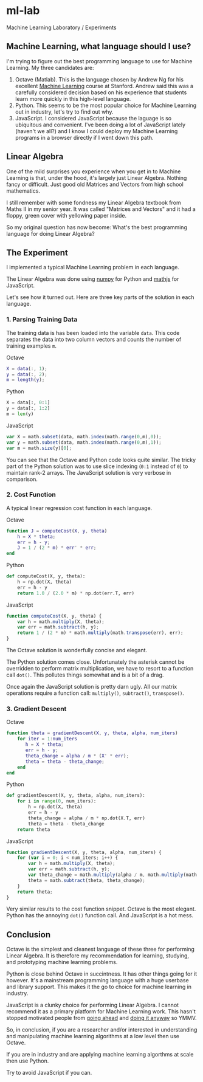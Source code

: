 # ml-lab

Machine Learning Laboratory / Experiments

## Machine Learning, what language should I use?

I'm trying to figure out the best programming language to use for Machine Learning. My three candidates are:

1. Octave (Matlab). This is the language chosen by Andrew Ng for his excellent [Machine Learning](https://www.coursera.org/learn/machine-learning) course at Stanford. Andrew said this was a carefully considered decision based on his experience that students learn more quickly in this high-level language.
1. Python. This seems to be the most popular choice for Machine Learning out in industry, let's try to find out why.
1. JavaScript. I considered JavaScript because the laguage is so ubiquitous and convenient. I've been doing a lot of JavaScript lately (haven't we all?) and I know I could deploy my Machine Learning programs in a browser directly if I went down this path.

## Linear Algebra

One of the mild surprises you experience when you get in to Machine Learning is that, under the hood, it's largely just Linear Algebra. Nothing fancy or difficult. Just good old Matrices and Vectors from high school mathematics.

I still remember with some fondness my Linear Algebra textbook from Maths II in my senior year. It was called "Matrices and Vectors" and it had a floppy, green cover with yellowing paper inside.

So my original question has now become: What's the best programming language for doing Linear Algebra?

## The Experiment

I implemented a typical Machine Learning problem in each language.

The Linear Algebra was done using [numpy](http://www.numpy.org/) for Python and [mathjs](http://mathjs.org/) for JavaScript.

Let's see how it turned out. Here are three key parts of the solution in each language.

### 1. Parsing Training Data

The training data is has been loaded into the variable `data`. This code separates the data into two column vectors and counts the number of training examples `m`.

Octave

```matlab
X = data(:, 1);
y = data(:, 2);
m = length(y);
```

Python

```python
X = data[:, 0:1]
y = data[:, 1:2]
m = len(y)
```
JavaScript

```javascript
var X = math.subset(data, math.index(math.range(0,m),0));
var y = math.subset(data, math.index(math.range(0,m),1));
var m = math.size(y)[0];
```

You can see that the Octave and Python code looks quite similar. The tricky part of the Python solution was to use slice indexing (`0:1` instead of `0`) to maintain rank-2 arrays. The JavaScript solution is very verbose in comparison.

### 2. Cost Function

A typical linear regression cost function in each language.

Octave

```matlab
function J = computeCost(X, y, theta)
    h = X * theta;
    err = h - y;
    J = 1 / (2 * m) * err' * err;
end
```

Python

```python
def computeCost(X, y, theta):
    h = np.dot(X, theta)
    err = h - y
    return 1.0 / (2.0 * m) * np.dot(err.T, err)
```

JavaScript

```javascript
function computeCost(X, y, theta) {
    var h = math.multiply(X, theta);
    var err = math.subtract(h, y);
    return 1 / (2 * m) * math.multiply(math.transpose(err), err);
}
```

The Octave solution is wonderfully concise and elegant.

The Python solution comes close. Unfortunately the asterisk cannot be overridden to perform matrix multiplication, we have to resort to a function call `dot()`. This pollutes things somewhat and is a bit of a drag.

Once again the JavaScript solution is pretty darn ugly. All our matrix operations require a function call: `multiply()`, `subtract()`, `transpose()`.

### 3. Gradient Descent

Octave

```matlab
function theta = gradientDescent(X, y, theta, alpha, num_iters)
    for iter = 1:num_iters
	   h = X * theta;
	   err = h - y;
	   theta_change = alpha / m * (X' * err);
	   theta = theta - theta_change;
    end
end
```

Python

```python
def gradientDescent(X, y, theta, alpha, num_iters):
    for i in range(0, num_iters):
        h = np.dot(X, theta)
        err = h - y
        theta_change = alpha / m * np.dot(X.T, err)
        theta = theta - theta_change
    return theta
```

JavaScript

```javascript
function gradientDescent(X, y, theta, alpha, num_iters) {
    for (var i = 0; i < num_iters; i++) {
        var h = math.multiply(X, theta);
        var err = math.subtract(h, y);
        var theta_change = math.multiply(alpha / m, math.multiply(math.transpose(X), err));
        theta = math.subtract(theta, theta_change);
    }
    return theta;
}
```

Very similar results to the cost function snippet. Octave is the most elegant. Python has the annoying `dot()` function call. And JavaScript is a hot mess.

## Conclusion

Octave is the simplest and cleanest language of these three for performing Linear Algebra. It is therefore my recommendation for learning, studying, and prototyping machine learning problems.

Python is close behind Octave in succintness. It has other things going for it however. It's a mainstream programming language with a huge userbase and library support. This makes it the go to choice for machine learning in industry.

JavaScript is a clunky choice for performing Linear Algebra. I cannot recommend it as a primary platform for Machine Learning work. This hasn't stopped motivated people from [going ahead](https://cs.stanford.edu/people/karpathy/convnetjs/) and [doing it anyway](https://deeplearnjs.org/) so YMMV.

So, in conclusion, if you are a researcher and/or interested in understanding and manipulating machine learning algorithms at a low level then use Octave.

If you are in industry and are applying machine learning algorthms at scale then use Python.

Try to avoid JavaScript if you can.
